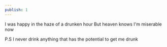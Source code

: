 ```yaml
---
publish: 1
---
```


I was happy in the haze of a drunken hour 
But heaven knows I'm miserable now


P.S I never drink anything that has the potential to get me drunk